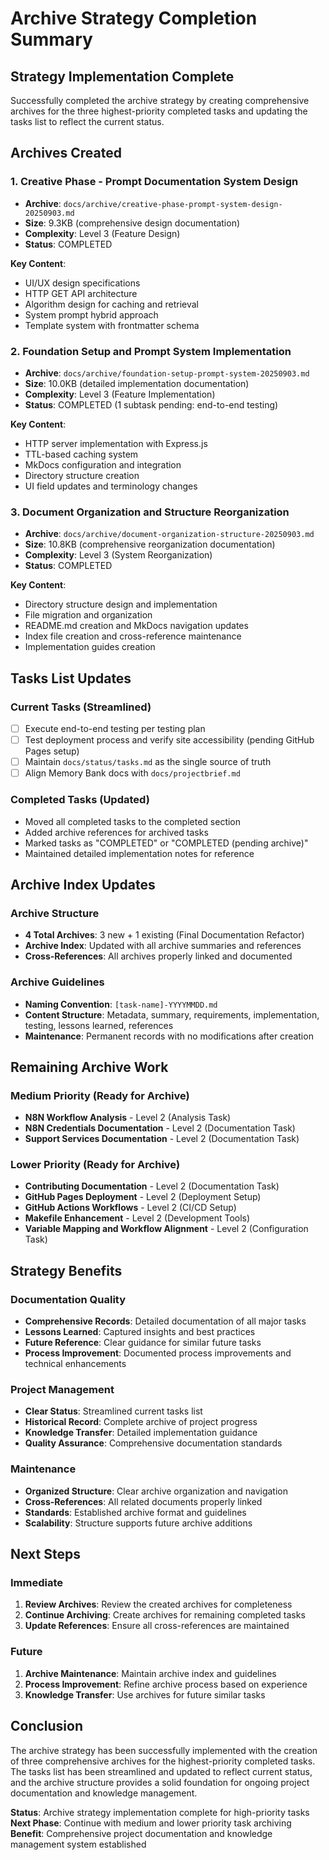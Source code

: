 # Archive Strategy Completion Summary

## Strategy Implementation Complete

Successfully completed the archive strategy by creating comprehensive archives for the three highest-priority completed tasks and updating the tasks list to reflect the current status.

## Archives Created

### 1. Creative Phase - Prompt Documentation System Design
- **Archive**: `docs/archive/creative-phase-prompt-system-design-20250903.md`
- **Size**: 9.3KB (comprehensive design documentation)
- **Complexity**: Level 3 (Feature Design)
- **Status**: COMPLETED

**Key Content**:
- UI/UX design specifications
- HTTP GET API architecture
- Algorithm design for caching and retrieval
- System prompt hybrid approach
- Template system with frontmatter schema

### 2. Foundation Setup and Prompt System Implementation
- **Archive**: `docs/archive/foundation-setup-prompt-system-20250903.md`
- **Size**: 10.0KB (detailed implementation documentation)
- **Complexity**: Level 3 (Feature Implementation)
- **Status**: COMPLETED (1 subtask pending: end-to-end testing)

**Key Content**:
- HTTP server implementation with Express.js
- TTL-based caching system
- MkDocs configuration and integration
- Directory structure creation
- UI field updates and terminology changes

### 3. Document Organization and Structure Reorganization
- **Archive**: `docs/archive/document-organization-structure-20250903.md`
- **Size**: 10.8KB (comprehensive reorganization documentation)
- **Complexity**: Level 3 (System Reorganization)
- **Status**: COMPLETED

**Key Content**:
- Directory structure design and implementation
- File migration and organization
- README.md creation and MkDocs navigation updates
- Index file creation and cross-reference maintenance
- Implementation guides creation

## Tasks List Updates

### Current Tasks (Streamlined)
- [ ] Execute end-to-end testing per testing plan
- [ ] Test deployment process and verify site accessibility (pending GitHub Pages setup)
- [ ] Maintain `docs/status/tasks.md` as the single source of truth
- [ ] Align Memory Bank docs with `docs/projectbrief.md`

### Completed Tasks (Updated)
- Moved all completed tasks to the completed section
- Added archive references for archived tasks
- Marked tasks as "COMPLETED" or "COMPLETED (pending archive)"
- Maintained detailed implementation notes for reference

## Archive Index Updates

### Archive Structure
- **4 Total Archives**: 3 new + 1 existing (Final Documentation Refactor)
- **Archive Index**: Updated with all archive summaries and references
- **Cross-References**: All archives properly linked and documented

### Archive Guidelines
- **Naming Convention**: `[task-name]-YYYYMMDD.md`
- **Content Structure**: Metadata, summary, requirements, implementation, testing, lessons learned, references
- **Maintenance**: Permanent records with no modifications after creation

## Remaining Archive Work

### Medium Priority (Ready for Archive)
- **N8N Workflow Analysis** - Level 2 (Analysis Task)
- **N8N Credentials Documentation** - Level 2 (Documentation Task)
- **Support Services Documentation** - Level 2 (Documentation Task)

### Lower Priority (Ready for Archive)
- **Contributing Documentation** - Level 2 (Documentation Task)
- **GitHub Pages Deployment** - Level 2 (Deployment Setup)
- **GitHub Actions Workflows** - Level 2 (CI/CD Setup)
- **Makefile Enhancement** - Level 2 (Development Tools)
- **Variable Mapping and Workflow Alignment** - Level 2 (Configuration Task)

## Strategy Benefits

### Documentation Quality
- **Comprehensive Records**: Detailed documentation of all major tasks
- **Lessons Learned**: Captured insights and best practices
- **Future Reference**: Clear guidance for similar future tasks
- **Process Improvement**: Documented process improvements and technical enhancements

### Project Management
- **Clear Status**: Streamlined current tasks list
- **Historical Record**: Complete archive of project progress
- **Knowledge Transfer**: Detailed implementation guidance
- **Quality Assurance**: Comprehensive documentation standards

### Maintenance
- **Organized Structure**: Clear archive organization and navigation
- **Cross-References**: All related documents properly linked
- **Standards**: Established archive format and guidelines
- **Scalability**: Structure supports future archive additions

## Next Steps

### Immediate
1. **Review Archives**: Review the created archives for completeness
2. **Continue Archiving**: Create archives for remaining completed tasks
3. **Update References**: Ensure all cross-references are maintained

### Future
1. **Archive Maintenance**: Maintain archive index and guidelines
2. **Process Improvement**: Refine archive process based on experience
3. **Knowledge Transfer**: Use archives for future similar tasks

## Conclusion

The archive strategy has been successfully implemented with the creation of three comprehensive archives for the highest-priority completed tasks. The tasks list has been streamlined and updated to reflect current status, and the archive structure provides a solid foundation for ongoing project documentation and knowledge management.

**Status**: Archive strategy implementation complete for high-priority tasks
**Next Phase**: Continue with medium and lower priority task archiving
**Benefit**: Comprehensive project documentation and knowledge management system established
